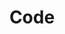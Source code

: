 ---
layout: page
title: Code
permalink: https://nbviewer.org/github/dchoi44/311-Service-Requests-Visualization/blob/master/Notebook/Explainer%20Notebook.ipynb/
---